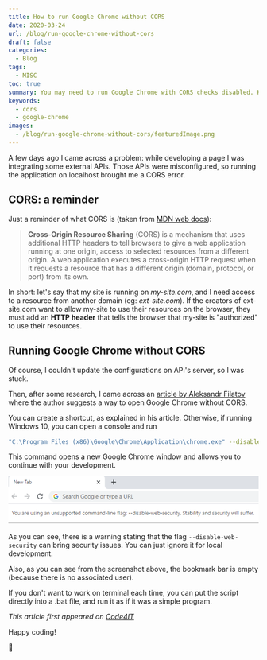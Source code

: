 ```yaml
---
title: How to run Google Chrome without CORS
date: 2020-03-24
url: /blog/run-google-chrome-without-cors
draft: false
categories:
  - Blog
tags:
  - MISC
toc: true
summary: You may need to run Google Chrome with CORS checks disabled. Here's how you can do it on Windows 10.
keywords:
  - cors
  - google-chrome
images:
  - /blog/run-google-chrome-without-cors/featuredImage.png
---
```


A few days ago I came across a problem: while developing a page I was integrating some external APIs. Those APIs were misconfigured, so running the application on localhost brought me a CORS error.

## CORS: a reminder

Just a reminder of what CORS is (taken from [MDN web docs](https://developer.mozilla.org/en-US/docs/Web/HTTP/CORS "MDN documentation on CORS")):

> **Cross-Origin Resource Sharing** (CORS) is a mechanism that uses additional HTTP headers to tell browsers to give a web application running at one origin, access to selected resources from a different origin. A web application executes a cross-origin HTTP request when it requests a resource that has a different origin (domain, protocol, or port) from its own.

In short: let's say that my site is running on _my-site.com_, and I need access to a resource from another domain (eg: _ext-site.com_). If the creators of ext-site.com want to allow my-site to use their resources on the browser, they must add an **HTTP header** that tells the browser that my-site is "authorized" to use their resources.

## Running Google Chrome without CORS

Of course, I couldn't update the configurations on API's server, so I was stuck.

Then, after some research, I came across an [article by Aleksandr Filatov](https://alfilatov.com/posts/run-chrome-without-cors/ "Run Chrome without CORS on other OSs") where the author suggests a way to open Google Chrome without CORS.

You can create a shortcut, as explained in his article. Otherwise, if running Windows 10, you can open a console and run

```bash
"C:\Program Files (x86)\Google\Chrome\Application\chrome.exe" --disable-web-security  --user-data-dir=~/chromeTemp
```

This command opens a new Google Chrome window and allows you to continue with your development.

![Google Chrome without CORS](./google-chrome-no-cors.png "Google Chrome without CORS screenshot")

As you can see, there is a warning stating that the flag `--disable-web-security` can bring security issues. You can just ignore it for local development.

Also, as you can see from the screenshot above, the bookmark bar is empty (because there is no associated user).

If you don't want to work on terminal each time, you can put the script directly into a .bat file, and run it as if it was a simple program.

_This article first appeared on [Code4IT](https://www.code4it.dev/)_

Happy coding!

🐧

